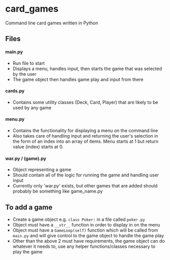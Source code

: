 # card_games
Command line card games written in Python

## Files

#### main.py

- Run file to start
- Displays a menu, handles input, then starts the game that was selected by the user
- The game object then handles game play and input from there

#### cards.py

- Contains some utility classes (Deck, Card, Player) that are likely to be used by any game

#### menu.py

- Contains the functionality for displaying a menu on the command line
- Also takes care of handling input and returning the user's selection in the form of an index into an array of items. Menu starts at 1 but return value (index) starts at 0.

#### war.py / (game).py

- Object representing a game
- Should contain all of the logic for running the game and handling user input
- Currently only 'war.py' exists, but other games that are added should probably be something like game_name.py

## To add a game

- Create a game object e.g. `class Poker:` in a file called `poker.py`
- Object must have a `__str__` function in order to display in on the menu
- Object must have a `GameLoop(self)` function which will be called from `main.py` and will give control to the game object to handle the game play
- Other than the above 2 must have requirements, the game object can do whatever it needs to, use any helper functions/classes necessary to play the game
